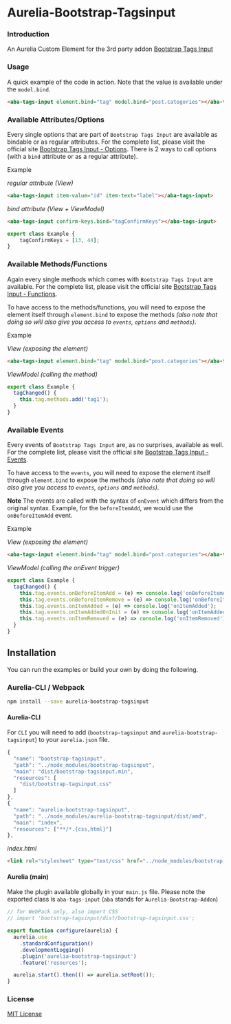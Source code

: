 # Aurelia-Bootstrap-Tagsinput

### Introduction
An Aurelia Custom Element for the 3rd party addon [Bootstrap Tags Input](https://bootstrap-tagsinput.github.io/bootstrap-tagsinput/examples/)

### Usage
A quick example of the code in action. Note that the value is available under the `model.bind`.
```html
<aba-tags-input element.bind="tag" model.bind="post.categories"></aba-tags-input>
```

### Available Attributes/Options
Every single options that are part of `Bootstrap Tags Input` are available as bindable or as regular attributes. For the complete list, please visit the official site [Bootstrap Tags Input - Options](http://bootstrap-tagsinput.github.io/bootstrap-tagsinput/examples/#options).
There is 2 ways to call options (with a `bind` attribute or as a regular attribute).

Example

_regular attribute (View)_
```html
<aba-tags-input item-value="id" item-text="label"></aba-tags-input>
```

_bind attribute (View + ViewModel)_
```html
<aba-tags-input confirm-keys.bind="tagConfirmKeys"></aba-tags-input>
```
```javascript
export class Example {
    tagConfirmKeys = [13, 44];
}
```

### Available Methods/Functions
Again every single methods which comes with `Bootstrap Tags Input` are available. For the complete list, please visit the official site [Bootstrap Tags Input - Functions](http://bootstrap-tagsinput.github.io/bootstrap-tagsinput/examples/#methods). 

To have access to the methods/functions, you will need to expose the element itself through `element.bind` to expose the methods _(also note that doing so will also give you access to `events`, `options` and `methods`)_. 

Example

_View (exposing the element)_
```html
<aba-tags-input element.bind="tag" model.bind="post.categories"></aba-tags-input>
```

_ViewModel (calling the method)_
```javascript
export class Example {
  tagChanged() {
    this.tag.methods.add('tag1');
  }
}
```

### Available Events
Every events of `Bootstrap Tags Input` are, as no surprises, available as well. For the complete list, please visit the official site [Bootstrap Tags Input - Events](http://bootstrap-tagsinput.github.io/bootstrap-tagsinput/examples/#events). 

To have access to the `events`, you will need to expose the element itself through `element.bind` to expose the methods _(also note that doing so will also give you access to `events`, `options` and `methods`)_. 

**Note**
The events are called with the syntax of `onEvent` which differs from the original syntax. Example, for the `beforeItemAdd`, we would use the `onBeforeItemAdd` event.

Example

_View (exposing the element)_
```html
<aba-tags-input element.bind="tag" model.bind="post.categories"></aba-tags-input>
```

_ViewModel (calling the onEvent trigger)_
```javascript
export class Example {
  tagChanged() {
    this.tag.events.onBeforeItemAdd = (e) => console.log('onBeforeItemAdd');
    this.tag.events.onBeforeItemRemove = (e) => console.log('onBeforeItemRemove');
    this.tag.events.onItemAdded = (e) => console.log('onItemAdded');
    this.tag.events.onItemAddedOnInit = (e) => console.log('onItemAddedOnInit');
    this.tag.events.onItemRemoved = (e) => console.log('onItemRemoved');
  }
}
```

## Installation
You can run the examples or build your own by doing the following.

### Aurelia-CLI / Webpack
```bash
npm install --save aurelia-bootstrap-tagsinput
```
#### Aurelia-CLI
For `CLI` you will need to add (`bootstrap-tagsinput` and `aurelia-bootstrap-tagsinput`) to your `aurelia.json` file.
```javascript
{
  "name": "bootstrap-tagsinput",
  "path": "../node_modules/bootstrap-tagsinput",
  "main": "dist/bootstrap-tagsinput.min",
  "resources": [
    "dist/bootstrap-tagsinput.css"
  ]
},
{
  "name": "aurelia-bootstrap-tagsinput",
  "path": "../node_modules/aurelia-bootstrap-tagsinput/dist/amd",
  "main": "index",
  "resources": ["**/*.{css,html}"]
},
```

_index.html_
```html
<link rel="stylesheet" type="text/css" href="../node_modules/bootstrap-tagsinput/dist/bootstrap-tagsinput.css">
```

#### Aurelia (main)
Make the plugin available globally in your `main.js` file. Please note the exported class is `aba-tags-input` (`aba` stands for `Aurelia-Bootstrap-Addon`)

```javascript
// for WebPack only, also import CSS 
// import 'bootstrap-tagsinput/dist/bootstrap-tagsinput.css';

export function configure(aurelia) {
  aurelia.use
    .standardConfiguration()
    .developmentLogging()
    .plugin('aurelia-bootstrap-tagsinput')
    .feature('resources');

  aurelia.start().then(() => aurelia.setRoot());
}
```

### License
[MIT License](https://github.com/ghiscoding/Aurelia-Bootstrap-Addons/LICENSE)